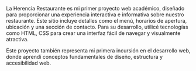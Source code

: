 La Herencia Restaurante es mi primer proyecto web académico, diseñado para proporcionar una experiencia interactiva e informativa sobre nuestro restaurante. 
Este sitio incluye detalles como el menú, horarios de apertura, ubicación y una sección de contacto. Para su desarrollo, utilicé tecnologías como HTML, CSS 
para crear una interfaz fácil de navegar y visualmente atractiva.

Este proyecto también representa mi primera incursión en el desarrollo web, 
donde aprendí conceptos fundamentales de diseño, estructura y accesibilidad web.
